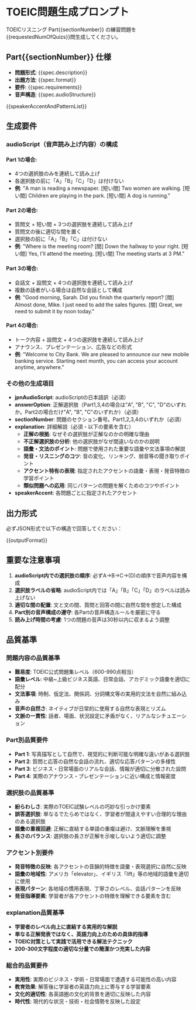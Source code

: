 # TOEIC問題生成プロンプト

TOEICリスニング Part{{sectionNumber}} の練習問題を{{requestedNumOfQuizs}}問生成してください。

## Part{{sectionNumber}} 仕様

- **問題形式**: {{spec.description}}
- **出題方法**: {{spec.format}}
- **要件**: {{spec.requirements}}
- **音声構造**: {{spec.audioStructure}}

{{speakerAccentAndPatternList}}

## 生成要件

### audioScript（音声読み上げ内容）の構成

#### Part 1の場合:
- 4つの選択肢のみを連続して読み上げ
- 各選択肢の前に「A」「B」「C」「D」は付けない
- **例**: "A man is reading a newspaper. [短い間] Two women are walking. [短い間] Children are playing in the park. [短い間] A dog is running."

#### Part 2の場合:
- 質問文 + 短い間 + 3つの選択肢を連続して読み上げ
- 質問文の後に適切な間を置く
- 選択肢の前に「A」「B」「C」は付けない
- **例**: "Where is the meeting room? [間] Down the hallway to your right. [短い間] Yes, I'll attend the meeting. [短い間] The meeting starts at 3 PM."

#### Part 3の場合:
- 会話文 + 設問文 + 4つの選択肢を連続して読み上げ
- 複数の話者がいる場合は自然な会話として構成
- **例**: "Good morning, Sarah. Did you finish the quarterly report? [間] Almost done, Mike. I just need to add the sales figures. [間] Great, we need to submit it by noon today."

#### Part 4の場合:
- トーク内容 + 設問文 + 4つの選択肢を連続して読み上げ
- アナウンス、プレゼンテーション、広告などの形式
- **例**: "Welcome to City Bank. We are pleased to announce our new mobile banking service. Starting next month, you can access your account anytime, anywhere."

### その他の生成項目

- **jpnAudioScript**: audioScriptの日本語訳（必須）
- **answerOption**: 正解選択肢（Part1,3,4の場合は"A", "B", "C", "D"のいずれか。Part2の場合だけ"A", "B", "C"のいずれか）（必須）
- **sectionNumber**: 問題のセクション番号。Part1,2,3,4のいずれか（必須）
- **explanation**: 詳細解説（必須・以下の要素を含む）
  - **正解の根拠**: なぜその選択肢が正解なのかの明確な理由
  - **不正解選択肢の分析**: 他の選択肢がなぜ間違いなのかの説明
  - **語彙・文法のポイント**: 問題で使用された重要な語彙や文法事項の解説
  - **発音・リスニングのコツ**: 音の変化、リンキング、弱音等の聞き取りポイント
  - **アクセント特有の表現**: 指定されたアクセントの語彙・表現・発音特徴の学習ポイント
  - **類似問題への応用**: 同じパターンの問題を解くためのコツやポイント
- **speakerAccent**: 各問題ごとに指定されたアクセント

## 出力形式

必ずJSON形式で以下の構造で回答してください：

{{outputFormat}}

## 重要な注意事項

1. **audioScript内での選択肢の順序**: 必ずA→B→C→(D)の順序で音声内容を構成
2. **選択肢ラベルの省略**: audioScript内では「A」「B」「C」「D」のラベルは読み上げない
3. **適切な間の配置**: 文と文の間、質問と回答の間に自然な間を想定した構成
4. **Part別の音声構成の遵守**: 各Partの音声構造ルールを厳密に守る
5. **読み上げ時間の考慮**: 1つの問題の音声は30秒以内に収まるよう調整

## 品質基準

### 問題内容の品質基準
- **難易度**: TOEIC公式問題集レベル（600-990点相当）
- **語彙レベル**: 中級~上級ビジネス英語、日常会話、アカデミック語彙を適切に配分
- **文法事項**: 時制、仮定法、関係詞、分詞構文等の実用的文法を自然に組み込み
- **音声の自然さ**: ネイティブが日常的に使用する自然な表現とリズム
- **文脈の一貫性**: 話者、場面、状況設定に矛盾がなく、リアルなシチュエーション

### Part別品質要件
- **Part 1**: 写真描写として自然で、視覚的に判断可能な明確な違いがある選択肢
- **Part 2**: 質問と応答の自然な会話の流れ、適切な応答パターンの多様性
- **Part 3**: ビジネス・日常場面のリアルな会話、情報が適切に分散された設問
- **Part 4**: 実際のアナウンス・プレゼンテーションに近い構成と情報密度

### 選択肢の品質基準
- **紛らわしさ**: 実際のTOEIC試験レベルの巧妙な引っかけ要素
- **誤答選択肢**: 単なるでたらめではなく、学習者が間違えやすい合理的な理由のある選択肢
- **語彙の重複回避**: 正解に直結する単語の重複は避け、文脈理解を重視
- **長さのバランス**: 選択肢の長さが正解を示唆しないよう適切に調整

### アクセント別要件
- **発音特徴の反映**: 各アクセントの音韻的特徴を語彙・表現選択に自然に反映
- **語彙の地域性**: アメリカ「elevator」、イギリス「lift」等の地域的語彙を適切に使用
- **表現パターン**: 各地域の慣用表現、丁寧さのレベル、会話パターンを反映
- **発音指導要素**: 学習者が各アクセントの特徴を理解できる要素を含む

### explanation品質基準
- **学習者のレベル向上に直結する実用的な解説**
- **単なる正解発表ではなく、英語力向上のための具体的指導**
- **TOEIC対策として実践で活用できる解法テクニック**
- **200-300文字程度の適切な分量での簡潔かつ充実した内容**

### 総合的品質要件
- **実用性**: 実際のビジネス・学術・日常場面で遭遇する可能性の高い内容
- **教育効果**: 解答後に学習者の英語力向上に寄与する学習要素
- **文化的適切性**: 各英語圏の文化的背景を適切に反映した内容
- **時代性**: 現代的な状況・技術・社会情勢を反映した設定